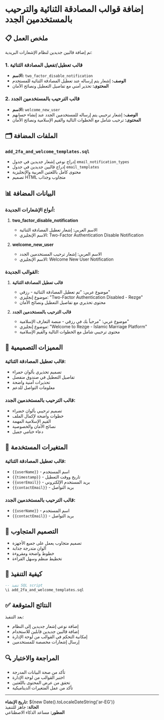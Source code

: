 # إضافة قوالب المصادقة الثنائية والترحيب بالمستخدمين الجدد

## 📋 ملخص العمل

تم إضافة قالبين جديدين لنظام الإشعارات البريدية:

### 1. قالب تعطيل/تفعيل المصادقة الثنائية
- **الاسم:** `two_factor_disable_notification`
- **الوصف:** إشعار يتم إرساله عند تعطيل المصادقة الثنائية للمستخدم
- **المحتوى:** تحذير أمني مع تفاصيل التعطيل ونصائح الأمان

### 2. قالب الترحيب بالمستخدمين الجدد
- **الاسم:** `welcome_new_user`
- **الوصف:** إشعار ترحيبي يتم إرساله للمستخدمين الجدد عند إنشاء حسابهم
- **المحتوى:** ترحيب شامل مع الخطوات التالية والقيم الإسلامية ونصائح الأمان

## 🗂️ الملفات المضافة

### `add_2fa_and_welcome_templates.sql`
- إدراج نوعي إشعار جديدين في جدول `email_notification_types`
- إدراج قالبين جديدين في جدول `email_templates`
- محتوى كامل باللغتين العربية والإنجليزية
- تصميم HTML متجاوب وجذاب

## 📊 البيانات المضافة

### أنواع الإشعارات الجديدة:
1. **two_factor_disable_notification**
   - الاسم العربي: إشعار تعطيل المصادقة الثنائية
   - الاسم الإنجليزي: Two-Factor Authentication Disable Notification

2. **welcome_new_user**
   - الاسم العربي: إشعار ترحيب المستخدمين الجدد
   - الاسم الإنجليزي: Welcome New User Notification

### القوالب الجديدة:
1. **قالب تعطيل المصادقة الثنائية**
   - موضوع عربي: "تم تعطيل المصادقة الثنائية - رزقي"
   - موضوع إنجليزي: "Two-Factor Authentication Disabled - Rezge"
   - محتوى تحذيري مع تفاصيل التعطيل ونصائح الأمان

2. **قالب الترحيب بالمستخدمين الجدد**
   - موضوع عربي: "مرحباً بك في رزقي - منصة التعارف الإسلامية"
   - موضوع إنجليزي: "Welcome to Rezge - Islamic Marriage Platform"
   - محتوى ترحيبي شامل مع الخطوات التالية والقيم الإسلامية

## 🎨 المميزات التصميمية

### قالب تعطيل المصادقة الثنائية:
- تصميم تحذيري بألوان حمراء
- تفاصيل التعطيل في صندوق منفصل
- تحذيرات أمنية واضحة
- معلومات التواصل للدعم

### قالب الترحيب بالمستخدمين الجدد:
- تصميم ترحيبي بألوان خضراء
- خطوات واضحة لإكمال الملف
- القيم الإسلامية المهمة
- نصائح الأمان والخصوصية
- دعاء ختامي جميل

## 🔧 المتغيرات المستخدمة

### قالب تعطيل المصادقة الثنائية:
- `{{userName}}` - اسم المستخدم
- `{{timestamp}}` - تاريخ ووقت التعطيل
- `{{userEmail}}` - بريد المستخدم الإلكتروني
- `{{contactEmail}}` - بريد التواصل

### قالب الترحيب بالمستخدمين الجدد:
- `{{userName}}` - اسم المستخدم
- `{{contactEmail}}` - بريد التواصل

## 📱 التصميم المتجاوب

- تصميم متجاوب يعمل على جميع الأجهزة
- ألوان متدرجة جذابة
- خطوط واضحة ومقروءة
- تخطيط منظم وسهل القراءة

## 🚀 كيفية التنفيذ

```sql
-- تنفيذ SQL script
\i add_2fa_and_welcome_templates.sql
```

## ✅ النتائج المتوقعة

بعد التنفيذ:
- إضافة نوعي إشعار جديدين إلى النظام
- إضافة قالبين جديدين قابلين للاستخدام
- إمكانية التحكم في القوالب من لوحة الإدارة
- إرسال إشعارات مخصصة للمستخدمين

## 🔍 المراجعة والاختبار

- تأكد من صحة البيانات المدرجة
- اختبر القوالب من لوحة الإدارة
- تحقق من عرض المحتوى باللغتين
- تأكد من عمل المتغيرات الديناميكية

---

**تاريخ الإنشاء:** ${new Date().toLocaleDateString('ar-EG')}  
**الحالة:** جاهز للتنفيذ  
**المطور:** مساعد الذكاء الاصطناعي







